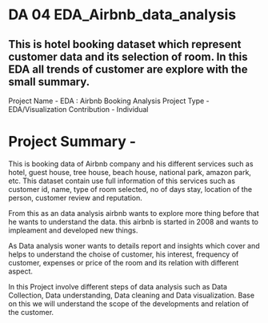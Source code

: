 # DA 04 EDA_Airbnb_data_analysis
## This is hotel booking dataset which represent customer data and its selection of room. In this EDA all trends of customer are explore with the small summary.
Project Name - EDA : Airbnb Booking Analysis
Project Type - EDA/Visualization
Contribution - Individual

# Project Summary -
This is booking data of Airbnb company and his different services such as hotel, guest house, tree house, beach house, national park, amazon park, etc. This dataset contain use full information of this services such as customer id, name, type of room selected, no of days stay, location of the person, customer review and reputation.

From this as an data analysis airbnb wants to explore more thing before that he wants to understand the data. this airbnb is started in 2008 and wants to impleament and developed new things.

As Data analysis woner wants to details report and insights which cover and helps to understand the choise of customer, his interest, frequency of customer, expenses or price of the room and its relation with different aspect.

In this Project involve different steps of data analysis such as Data Collection, Data understanding, Data cleaning and Data visualization. Base on this we will understand the scope of the developments and relation of the customer.
